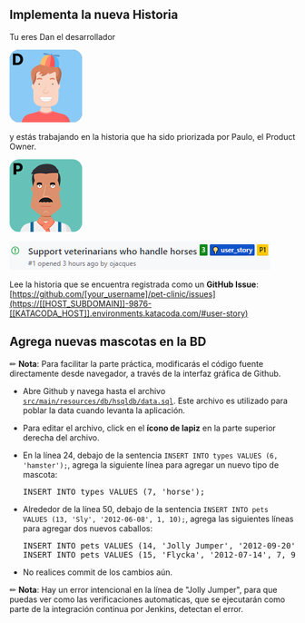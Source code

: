 
## Implementa la nueva Historia

Tu eres Dan el desarrollador

![](./assets/dario.png)

y estás trabajando en la historia que ha sido priorizada por Paulo, el Product Owner.

![](./assets/paulo.png)

![](./assets/user-story.png)

Lee la historia que se encuentra registrada como un **GitHub Issue**:
[https://github.com/[your_username]/pet-clinic/issues](https://[[HOST_SUBDOMAIN]]-9876-[[KATACODA_HOST]].environments.katacoda.com/#user-story)

## Agrega nuevas mascotas en la BD

✏ **Nota**: Para facilitar la parte práctica, modificarás el código fuente directamente desde navegador, a través de la interfaz gráfica de Github.

* Abre Github y navega hasta el archivo [`src/main/resources/db/hsqldb/data.sql`](https://[[HOST_SUBDOMAIN]]-9876-[[KATACODA_HOST]].environments.katacoda.com/#datasql). Este archivo es utilizado para poblar la data cuando levanta la aplicación.

* Para editar el archivo, click en el **ícono de lapiz** en la parte superior derecha del archivo.

* En la línea 24, debajo de la sentencia `INSERT INTO types VALUES (6, 'hamster');`, agrega la siguiente línea para agregar un nuevo tipo de mascota:

  <pre class="file" data-target="clipboard">
  INSERT INTO types VALUES (7, 'horse');
  </pre> 

* Alrededor de la línea 50, debajo de la sentencia `INSERT INTO pets VALUES (13, 'Sly', '2012-06-08', 1, 10);`, agrega las siguientes líneas para agregar dos nuevos caballos:

  <pre class="file" data-target="clipboard">
  INSERT INTO pets VALUES (14, 'Jolly Jumper', '2012-09-20', 7, 5;
  INSERT INTO pets VALUES (15, 'Flycka', '2012-07-14', 7, 9);
  </pre>

* No realices commit de los cambios aún.

✏ **Nota**: Hay un error intencional en la línea de "Jolly Jumper", para que puedas ver como las verificaciones automaticas, que se ejecutarán como parte de la integración continua por Jenkins, detectan el error.